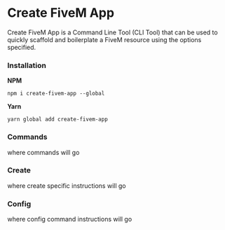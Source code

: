 # Create FiveM App
Create FiveM App is a Command Line Tool (CLI Tool) that can be used to quickly scaffold
and boilerplate a FiveM resource using the options specified.

### Installation
**NPM**
```
npm i create-fivem-app --global
```
**Yarn**
```
yarn global add create-fivem-app
```

### Commands
where commands will go

### Create
where create specific instructions will go


### Config
where config command instructions will go